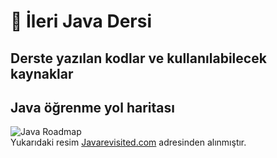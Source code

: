# :rocket: İleri Java Dersi

## Derste yazılan kodlar ve kullanılabilecek kaynaklar

## Java öğrenme yol haritası

![Java Roadmap](https://github.com/emirozturk/Advanced-Java-2020/blob/main/Statik-dosyalar/javaroadmap.png)  
Yukarıdaki resim [Javarevisited.com](https://javarevisited.blogspot.com/) adresinden alınmıştır.
